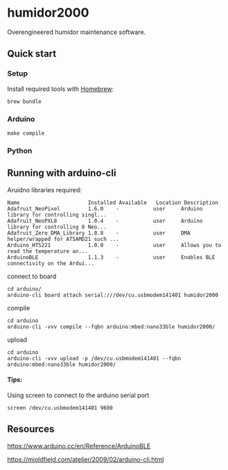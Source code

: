 # humidor2000
Overengineered humidor maintenance software.


## Quick start 

### Setup

Install required tools with [Homebrew](https://brew.sh/):

```
brew bundle
```

### Arduino
```
make compile
```


### Python





## Running with arduino-cli

Aruidno libraries required:

```
Name                      Installed Available   Location Description
Adafruit_NeoPixel         1.6.0    -           user     Arduino library for controlling singl...
Adafruit_NeoPXL8          1.0.4    -           user     Arduino library for controlling 8 Neo...
Adafruit_Zero_DMA_Library 1.0.8    -           user     DMA helper/wrapped for ATSAMD21 such ...
Arduino_HTS221            1.0.0    -           user     Allows you to read the temperature an...
ArduinoBLE                1.1.3    -           user     Enables BLE connectivity on the Ardui...
```

connect to board
```
cd arduino/
arduino-cli board attach serial:///dev/cu.usbmodem141401 humidor2000
```

compile
```
cd arduino
arduino-cli -vvv compile --fqbn arduino:mbed:nano33ble humidor2000/
```

upload
```
cd arduino
arduino-cli -vvv upload -p /dev/cu.usbmodem141401 --fqbn arduino:mbed:nano33ble humidor2000/
```


#### Tips:

Using screen to connect to the arduino serial port

```
screen /dev/cu.usbmodem141401 9600
```

## Resources

https://www.arduino.cc/en/Reference/ArduinoBLE

https://mjoldfield.com/atelier/2009/02/arduino-cli.html
